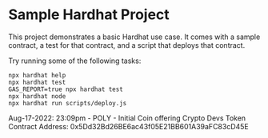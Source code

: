 # Sample Hardhat Project

This project demonstrates a basic Hardhat use case. It comes with a sample contract, a test for that contract, and a script that deploys that contract.

Try running some of the following tasks:

```shell
npx hardhat help
npx hardhat test
GAS_REPORT=true npx hardhat test
npx hardhat node
npx hardhat run scripts/deploy.js
```
Aug-17-2022: 23:09pm - POLY - Initial Coin offering
Crypto Devs Token Contract Address: 0x5Dd32Bd26BE6ac43f05E21BB601A39aFC83cD45E